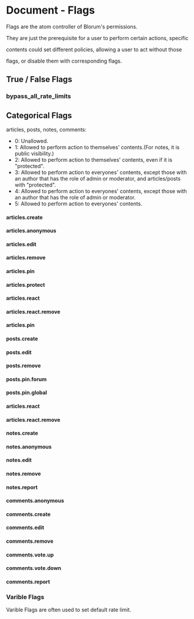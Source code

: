 # Document - Flags

Flags are the atom controller of Blorum's permissions.

They are just the prerequisite for a user to perform certain actions, specific 

contents could set different policies, allowing a user to act without those 

flags, or disable them with corresponding flags.

## True / False Flags

### bypass_all_rate_limits

## Categorical Flags

articles, posts, notes, comments:

- 0: Unallowed.
- 1: Allowed to perform action to themselves' contents.(For notes, it is public visibility.)
- 2: Allowed to perform action to themselves' contents, even if it is "protected".
- 3: Allowed to perform action to everyones' contents, except those with an author that has the role of admin or moderator, and articles/posts with "protected".
- 4: Allowed to perform action to everyones' contents, except those with an author that has the role of admin or moderator.
- 5: Allowed to perform action to everyones' contents.

#### articles.create

#### articles.anonymous

#### articles.edit

#### articles.remove

#### articles.pin

#### articles.protect

#### articles.react

#### articles.react.remove

#### articles.pin

#### posts.create

#### posts.edit

#### posts.remove

#### posts.pin.forum

#### posts.pin.global

#### articles.react

#### articles.react.remove

#### notes.create

#### notes.anonymous

#### notes.edit

#### notes.remove

#### notes.report

#### comments.anonymous

#### comments.create

#### comments.edit

#### comments.remove

#### comments.vote.up

#### comments.vote.down

#### comments.report

### Varible Flags

Varible Flags are often used to set default rate limit.